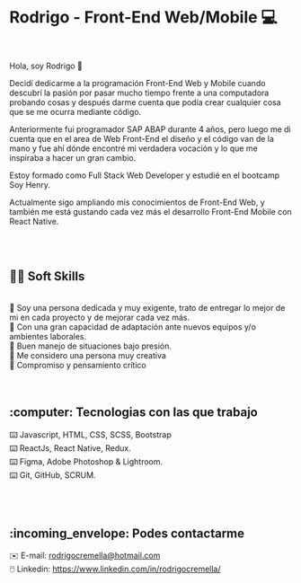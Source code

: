 # Rodrigo - Front-End Web/Mobile 💻
<br>

Hola, soy Rodrigo 👋 <br>

Decidí dedicarme a la programación Front-End Web y Mobile cuando descubrí la pasión por pasar mucho tiempo frente a una computadora probando cosas y después darme cuenta que podía crear cualquier cosa que se me ocurra mediante código. <br>

Anteriormente fui programador SAP ABAP durante 4 años, pero luego me di cuenta que en el area de Web Front-End el diseño y el código van de la mano y fue ahí dónde encontré mi verdadera vocación y lo que me inspiraba a hacer un gran cambio.

Estoy formado como Full Stack Web Developer y estudié en el bootcamp Soy Henry.

Actualmente sigo ampliando mis conocimientos de Front-End Web, y también me está gustando cada vez más el desarrollo Front-End Mobile con React Native.

<br>
<br>


<h2>🙇🏻 Soft Skills</h2><br>
💬 Soy una persona dedicada y muy exigente, trato de entregar lo mejor de mi en cada proyecto y de mejorar cada vez más.<br>
💬 Con una gran capacidad de adaptación ante nuevos equipos y/o ambientes laborales.<br>
💬 Buen manejo de situaciones bajo presión.<br>
💬 Me considero una persona muy creativa<br>
💬 Compromiso y pensamiento crítico<br>

<br>
<br>


<h2>:computer:  Tecnologias con las que trabajo</h2>

⌨️ Javascript, HTML, CSS, SCSS, Bootstrap <br>
⌨️ ReactJs, React Native, Redux. <br>
⌨️ Figma, Adobe Photoshop & Lightroom. <br>
⌨️ Git, GitHub, SCRUM. <br>

<br>
<br>

<h2>:incoming_envelope:  Podes contactarme</h2>

:envelope: E-mail: rodrigocremella@hotmail.com <br>
:computer_mouse: Linkedin: https://www.linkedin.com/in/rodrigocremella/
